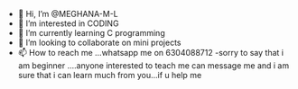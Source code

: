 - 👋 Hi, I’m @MEGHANA-M-L
- 👀 I’m interested in CODING
- 🌱 I’m currently learning C programming
- 💞️ I’m looking to collaborate on mini projects
- 📫 How to reach me ...whatsapp me on 6304088712
-sorry to say that i am beginner ....anyone interested to teach me can message me and i am sure that i can learn much from you...if u help me

<!---
MEGHANA-M-L/MEGHANA-M-L is a ✨ special ✨ repository because its `README.md` (this file) appears on your GitHub profile.
You can click the Preview link to take a look at your changes.
--->
